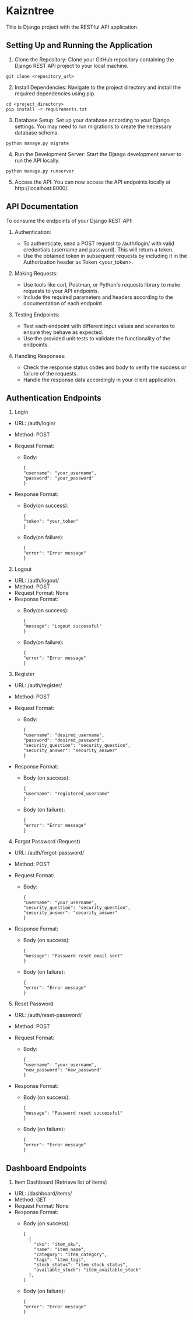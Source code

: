 # Kaizntree

This is Django project with the RESTful API application.

## Setting Up and Running the Application

1. Clone the Repository: Clone your GitHub repository containing the Django REST API project to your local machine.

```
git clone <repository_url>
```

2. Install Dependencies: Navigate to the project directory and install the required dependencies using pip.

```
cd <project_directory>
pip install -r requirements.txt
```

3. Database Setup: Set up your database according to your Django settings. You may need to run migrations to create the necessary database schema.

```
python manage.py migrate
```

4. Run the Development Server: Start the Django development server to run the API locally.

```
python manage.py runserver
```

5. Access the API: You can now access the API endpoints locally at http://localhost:8000/.

## API Documentation

To consume the endpoints of your Django REST API:

1. Authentication:

    * To authenticate, send a POST request to /auth/login/ with valid credentials (username and password). This will return a token.
    * Use the obtained token in subsequent requests by including it in the Authorization header as Token <your_token>.

2. Making Requests:

    * Use tools like curl, Postman, or Python's requests library to make requests to your API endpoints.
    * Include the required parameters and headers according to the documentation of each endpoint.
  
3. Testing Endpoints:

    * Test each endpoint with different input values and scenarios to ensure they behave as expected.
    * Use the provided unit tests to validate the functionality of the endpoints.

4. Handling Responses:

    * Check the response status codes and body to verify the success or failure of the requests.
    * Handle the response data accordingly in your client application.

## Authentication Endpoints
1. Login
  * URL: /auth/login/
  * Method: POST
  * Request Format:
    * Body:
      
      ```
      {
      "username": "your_username",
      "password": "your_password"
      }
      ```

  * Response Format:
    * Body(on success):
  
       ```
      {
      "token": "your_token"
      }
      ```
       
    * Body(on failure):
      
       ```
      {
      "error": "Error message"
      }

      ```
      
2. Logout
  * URL: /auth/logout/
  * Method: POST
  * Request Format: None
  * Response Format:
    * Body(on success):
  
       ```
      {
      "message": "Logout successful"
      }
      ```
    * Body(on failure):
      
       ```
      {
      "error": "Error message"
      }

      ```

3. Register
  * URL: /auth/register/
  * Method: POST
  * Request Format:
    * Body:
      ```
      {
      "username": "desired_username",
      "password": "desired_password",
      "security_question": "security_question",
      "security_answer": "security_answer"
      }
      ```

   * Response Format:
     * Body (on success):
    
        ```
        {
        "username": "registered_username"
        }
        ```
    
     * Body (on failure):  

        ```
        {
        "error": "Error message"
        }
        ```


4. Forgot Password (Request)
  * URL: /auth/forgot-password/
  * Method: POST
  * Request Format:
    * Body:
      ```
      {
      "username": "your_username",
      "security_question": "security_question",
      "security_answer": "security_answer"
      }
      ```

   * Response Format:
     * Body (on success):
    
        ```
        {
        "message": "Password reset email sent"
        }
        ```
    
     * Body (on failure):  

        ```
        {
        "error": "Error message"
        }
        ```

5. Reset Password
  * URL: /auth/reset-password/
  * Method: POST
  * Request Format:
    * Body:
      ```
      {
      "username": "your_username",
      "new_password": "new_password"
      }
      ```

   * Response Format:
     * Body (on success):
    
        ```
        {
        "message": "Password reset successful"
        }
        ```
    
     * Body (on failure):  

        ```
        {
        "error": "Error message"
        }
        ```

## Dashboard Endpoints

1. Item Dashboard (Retrieve list of items)
  * URL: /dashboard/items/
  * Method: GET
  * Request Format: None
  * Response Format:
     * Body (on success):
    
        ```
        [
          {
            "sku": "item_sku",
            "name": "item_name",
            "category": "item_category",
            "tags": "item_tags",
            "stock_status": "item_stock_status",
            "available_stock": "item_available_stock"
          },
        ]

        ```
    
     * Body (on failure):  

        ```
        {
        "error": "Error message"
        }
        ```
